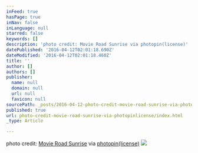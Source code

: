 ```yaml
---
inFeed: true
hasPage: true
inNav: false
inLanguage: null
starred: false
keywords: []
description: 'photo credit: Movie Road Sunrise via photopin(license)'
datePublished: '2016-04-12T02:01:18.690Z'
dateModified: '2016-04-12T02:01:18.460Z'
title: ''
author: []
authors: []
publisher:
  name: null
  domain: null
  url: null
  favicon: null
sourcePath: _posts/2016-04-12-photo-credit-movie-road-sunrise-via-photopinlicense.md
published: true
url: photo-credit-movie-road-sunrise-via-photopinlicense/index.html
_type: Article

---
```

photo credit: [Movie Road Sunrise][0] via [photopin][1][(license)][2]
![](https://the-grid-user-content.s3-us-west-2.amazonaws.com/7fc2863f-53fe-43de-b1c1-0d2b5e5c17ea.jpg)

[0]: http://www.flickr.com/photos/66727626@N00/26008210482
[1]: http://photopin.com/
[2]: https://creativecommons.org/licenses/by-nc/2.0/